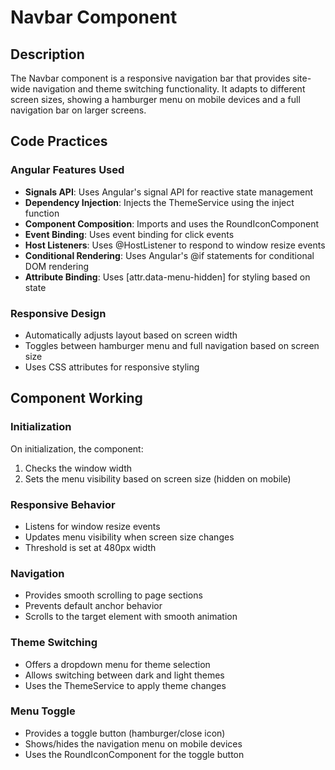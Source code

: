 # Navbar Component

## Description
The Navbar component is a responsive navigation bar that provides site-wide navigation and theme switching functionality. It adapts to different screen sizes, showing a hamburger menu on mobile devices and a full navigation bar on larger screens.

## Code Practices

### Angular Features Used
- **Signals API**: Uses Angular's signal API for reactive state management
- **Dependency Injection**: Injects the ThemeService using the inject function
- **Component Composition**: Imports and uses the RoundIconComponent
- **Event Binding**: Uses event binding for click events
- **Host Listeners**: Uses @HostListener to respond to window resize events
- **Conditional Rendering**: Uses Angular's @if statements for conditional DOM rendering
- **Attribute Binding**: Uses [attr.data-menu-hidden] for styling based on state

### Responsive Design
- Automatically adjusts layout based on screen width
- Toggles between hamburger menu and full navigation based on screen size
- Uses CSS attributes for responsive styling

## Component Working

### Initialization
On initialization, the component:
1. Checks the window width
2. Sets the menu visibility based on screen size (hidden on mobile)

### Responsive Behavior
- Listens for window resize events
- Updates menu visibility when screen size changes
- Threshold is set at 480px width

### Navigation
- Provides smooth scrolling to page sections
- Prevents default anchor behavior
- Scrolls to the target element with smooth animation

### Theme Switching
- Offers a dropdown menu for theme selection
- Allows switching between dark and light themes
- Uses the ThemeService to apply theme changes

### Menu Toggle
- Provides a toggle button (hamburger/close icon)
- Shows/hides the navigation menu on mobile devices
- Uses the RoundIconComponent for the toggle button

